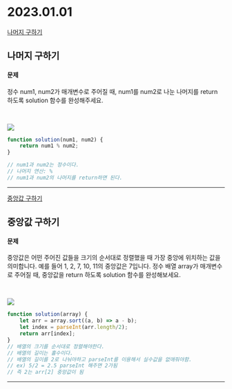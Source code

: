 # 2023.01.01

[나머지 구하기](https://school.programmers.co.kr/learn/courses/30/lessons/120810)

## 나머지 구하기
#### 문제
정수 num1, num2가 매개변수로 주어질 때, num1를 num2로 나눈 나머지를 return 하도록 solution 함수를 완성해주세요.

<br/>

![](https://velog.velcdn.com/images/jkang4531/post/71dd1b68-e798-47fd-a986-544c80bbeedd/image.png)

```javascript
function solution(num1, num2) {
    return num1 % num2;
}

// num1과 num2는 정수이다.
// 나머지 연산: %
// num1과 num2의 나머지를 return하면 된다.
```

---
[중앙값 구하기](https://school.programmers.co.kr/learn/courses/30/lessons/120811)

## 중앙값 구하기
#### 문제
중앙값은 어떤 주어진 값들을 크기의 순서대로 정렬했을 때 가장 중앙에 위치하는 값을 의미합니다. 예를 들어 1, 2, 7, 10, 11의 중앙값은 7입니다. 정수 배열 array가 매개변수로 주어질 때, 중앙값을 return 하도록 solution 함수를 완성해보세요.

<br/>

![](https://velog.velcdn.com/images/jkang4531/post/d1f58c43-2efe-4811-8b6a-0cb053c657df/image.png)

```javascript
function solution(array) {
    let arr = array.sort((a, b) => a - b);
    let index = parseInt(arr.length/2);
    return arr[index];
}
// 배열의 크기를 순서대로 정렬해야한다.
// 배열의 길이는 홀수이다. 
// 배열의 길이를 2로 나눠야하고 parseInt를 이용해서 실수값을 없애줘야함.
// ex) 5/2 = 2.5 parseInt 해주면 2가됨
// 즉 2는 arr[2] 중앙값이 됨
```
---

